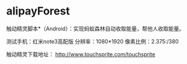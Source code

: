 # alipayForest
触动精灵脚本*（Android）：实现蚂蚁森林自动收取能量，帮他人收取能量。

测试手机：红米note3高配版
分辨率：1080*1920
像素比例：2.375:/380

触动精灵下载地址：
http://www.touchsprite.com/touchsprite
